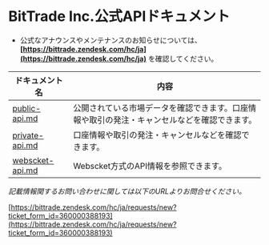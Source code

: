 #  BitTrade Inc.公式APIドキュメント


* 公式なアナウンスやメンテナンスのお知らせについては、**[https://bittrade.zendesk.com/hc/ja](https://bittrade.zendesk.com/hc/ja)** を確認してください。

ドキュメント名 | 内容
------------ | ------------
[public-api.md](./public-api.md) | 公開されている市場データを確認できます。口座情報や取引の発注・キャンセルなどを確認できます。
[private-api.md](./private-api_JP.md) | 口座情報や取引の発注・キャンセルなどを確認できます。
[webscket-api.md](./websocket.md) | Webscket方式のAPI情報を参照できます。


_記載情報関するお問い合わせに関しては以下のURLよりお問合せください。_

[https://bittrade.zendesk.com/hc/ja/requests/new?ticket_form_id=360000388193](https://bittrade.zendesk.com/hc/ja/requests/new?ticket_form_id=360000388193)
